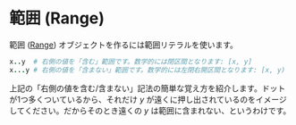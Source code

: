 # 範囲 (Range)

範囲 ([Range](http://crystal-lang.org/api/Range.html)) オブジェクトを作るには範囲リテラルを使います。

```ruby
x..y  # 右側の値を「含む」範囲です。数学的には閉区間となります: [x, y]
x...y # 右側の値を「含まない」範囲です。数学的には左閉右開区間となります: [x, y)
```

上記の「右側の値を含む/含まない」記法の簡単な覚え方を紹介します。ドットが1つ多くついているから、それだけ *y* が遠くに押し出されているのをイメージしてください。だからそのとき遠くの *y* は範囲に含まれない、というわけです。
